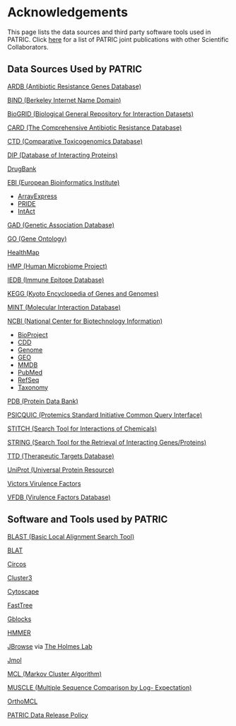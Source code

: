 Acknowledgements
================

This page lists the data sources and third party software tools used in PATRIC. Click [here](./publications.html) for a list of PATRIC joint publications with other Scientific Collaborators.

## Data Sources Used by PATRIC

[ARDB (Antibiotic Resistance Genes Database)](http://ardb.cbcb.umd.edu/)

[BIND (Berkeley Internet Name Domain)](http://www.isc.org/software/bind/history)

[BioGRID (Biological General Repository for Interaction Datasets)](http://thebiogrid.org/)

[CARD (The Comprehensive Antibiotic Resistance
Database)](http://arpcard.mcmaster.ca/)

[CTD (Comparative Toxicogenomics Database)](http://ctdbase.org/)

[DIP (Database of Interacting
Proteins)](http://dip.doe-mbi.ucla.edu/dip/Main.cgi)

[DrugBank](http://v3.drugbank.ca/)

[EBI (European Bioinformatics Institute)](http://www.ebi.ac.uk/)

-   [ArrayExpress](http://www.ebi.ac.uk/arrayexpress/)
-   [PRIDE](http://www.ebi.ac.uk/pride/)
-   [IntAct](http://www.ebi.ac.uk/intact/)

[GAD (Genetic Association
Database)](http://geneticassociationdb.nih.gov/)

[GO (Gene Ontology)](http://www.geneontology.org/)

[HealthMap](http://www.healthmap.org/en/)

[HMP (Human Microbiome Project)](http://www.hmpdacc.org/)

[IEDB (Immune Epitope Database)](http://www.immuneepitope.org/)

[KEGG (Kyoto Encyclopedia of Genes and
Genomes)](http://www.genome.jp/kegg/)

[MINT (Molecular Interaction
Database)](http://mint.bio.uniroma2.it/mint/Welcome.do)

[NCBI (National Center for Biotechnology
Information)](http://www.ncbi.nlm.nih.gov/)

-   [BioProject](http://www.ncbi.nlm.nih.gov/bioproject/)
-   [CDD](http://www.ncbi.nlm.nih.gov/cdd/)
-   [Genome](http://www.ncbi.nlm.nih.gov/genome/)
-   [GEO](http://www.ncbi.nlm.nih.gov/geo/)
-   [MMDB](http://www.ncbi.nlm.nih.gov/Structure/MMDB/mmdb.shtml)
-   [PubMed](http://www.ncbi.nlm.nih.gov/pubmed/)
-   [RefSeq](http://www.ncbi.nlm.nih.gov/RefSeq/)
-   [Taxonomy](http://www.ncbi.nlm.nih.gov/taxonomy)

[PDB (Protein Data Bank)](http://www.rcsb.org/pdb/home/home.do)

[PSICQUIC (Protemics Standard Initiative Common Query
Interface)](http://code.google.com/p/psicquic/)

[STITCH (Search Tool for Interactions of
Chemicals)](http://stitch.embl.de/cgi/show_input_page.pl?UserId=dew_Cq67PodO&sessionId=1xn5KWSzsTrZ)

[STRING (Search Tool for the Retrieval of Interacting
Genes/Proteins)](http://string.embl.de/newstring_cgi/show_input_page.pl?UserId=rVAoJJTi6kUC&sessionId=mt_5HRZP5HEI&info_box_type_input_page=general)

[TTD (Therapeutic Targets
Database)](http://bidd.nus.edu.sg/group/TTD/ttd.asp)

[UniProt (Universal Protein Resource)](http://www.uniprot.org/)

[Victors Virulence Factors](http://www.phidias.us/victors/index.php)

[VFDB (Virulence Factors Database)](http://www.mgc.ac.cn/VFs/)

## Software and Tools used by PATRIC

[BLAST (Basic Local Alignment Search
Tool)](http://blast.ncbi.nlm.nih.gov/Blast.cgi)

[BLAT](http://www.ncbi.nlm.nih.gov/pubmed/11932250)

[Circos](http://circos.ca/)

[Cluster3](http://bonsai.hgc.jp/~mdehoon/software/cluster/)

[Cytoscape](http://www.cytoscape.org/)

[FastTree](http://www.microbesonline.org/fasttree/)

[Gblocks](http://molevol.cmima.csic.es/castresana/Gblocks.html)

[HMMER](http://hmmer.janelia.org/)

[JBrowse](http://jbrowse.org/) via [The Holmes Lab](http://biowiki.org/)

[Jmol](http://jmol.sourceforge.net/)

[MCL (Markov Cluster Algorithm)](http://micans.org/mcl/)

[MUSCLE (Multiple Sequence Comparison by Log-
Expectation)](http://www.ebi.ac.uk/Tools/msa/muscle/)

[OrthoMCL](http://www.orthomcl.org/)


[PATRIC Data Release Policy](./data_release_policy.html)
